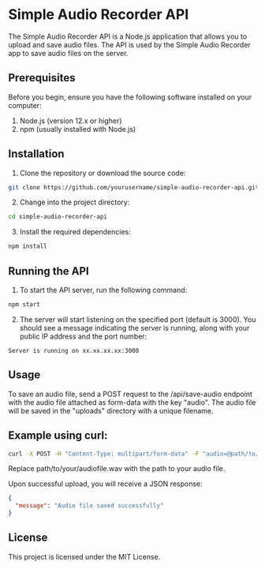 # Simple Audio Recorder API
The Simple Audio Recorder API is a Node.js application that allows you to upload and save audio files. The API is used by the Simple Audio Recorder app to save audio files on the server.

## Prerequisites
Before you begin, ensure you have the following software installed on your computer:

1. Node.js (version 12.x or higher)
2. npm (usually installed with Node.js)

## Installation
1. Clone the repository or download the source code:
```bash
git clone https://github.com/yourusername/simple-audio-recorder-api.git
```

2. Change into the project directory:
```bash
cd simple-audio-recorder-api
```

3. Install the required dependencies:
```bash
npm install
```

## Running the API
1. To start the API server, run the following command:
```bash
npm start
```

2. The server will start listening on the specified port (default is 3000). You should see a message indicating the server is running, along with your public IP address and the port number:
```
Server is running on xx.xx.xx.xx:3000
```

## Usage
To save an audio file, send a POST request to the /api/save-audio endpoint with the audio file attached as form-data with the key "audio". The audio file will be saved in the "uploads" directory with a unique filename.

## Example using curl:
``` bash
curl -X POST -H "Content-Type: multipart/form-data" -F "audio=@path/to/your/audiofile.wav" http://localhost:3000/api/save-audio
```

Replace path/to/your/audiofile.wav with the path to your audio file.

Upon successful upload, you will receive a JSON response:

```json
{
  "message": "Audio file saved successfully"
}
```

## License
This project is licensed under the MIT License.
